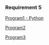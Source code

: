 ### Requirement 5

[Program1 - Python](python.md)

[Program2](PROGRAM1.md)

[Program3](PROGRAM1.md)
